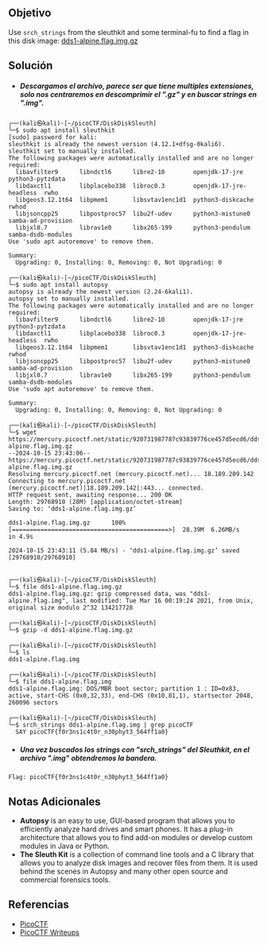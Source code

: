 ## Objetivo
Use `srch_strings` from the sleuthkit and some terminal-fu to find a flag in this disk image: [dds1-alpine.flag.img.gz](https://mercury.picoctf.net/static/920731987787c93839776ce457d5ecd6/dds1-alpine.flag.img.gz)
## Solución
- ##### Descargamos el archivo, parece ser que tiene multiples extensiones, solo nos centraremos en descomprimir el ".gz" y en buscar strings en ".img".
```
┌──(kali㉿kali)-[~/picoCTF/DiskDiskSleuth]
└─$ sudo apt install sleuthkit              
[sudo] password for kali: 
sleuthkit is already the newest version (4.12.1+dfsg-0kali6).
sleuthkit set to manually installed.
The following packages were automatically installed and are no longer required:
  libavfilter9      libndctl6      libre2-10        openjdk-17-jre           python3-pytzdata
  libdaxctl1        libplacebo338  libroc0.3        openjdk-17-jre-headless  rwho
  libgeos3.12.1t64  libpmem1       libsvtav1enc1d1  python3-diskcache        rwhod
  libjsoncpp25      libpostproc57  libu2f-udev      python3-mistune0         samba-ad-provision
  libjxl0.7         librav1e0      libx265-199      python3-pendulum         samba-dsdb-modules
Use 'sudo apt autoremove' to remove them.

Summary:
  Upgrading: 0, Installing: 0, Removing: 0, Not Upgrading: 0
                                                                                                                  
┌──(kali㉿kali)-[~/picoCTF/DiskDiskSleuth]
└─$ sudo apt install autopsy  
autopsy is already the newest version (2.24-6kali1).
autopsy set to manually installed.
The following packages were automatically installed and are no longer required:
  libavfilter9      libndctl6      libre2-10        openjdk-17-jre           python3-pytzdata
  libdaxctl1        libplacebo338  libroc0.3        openjdk-17-jre-headless  rwho
  libgeos3.12.1t64  libpmem1       libsvtav1enc1d1  python3-diskcache        rwhod
  libjsoncpp25      libpostproc57  libu2f-udev      python3-mistune0         samba-ad-provision
  libjxl0.7         librav1e0      libx265-199      python3-pendulum         samba-dsdb-modules
Use 'sudo apt autoremove' to remove them.

Summary:
  Upgrading: 0, Installing: 0, Removing: 0, Not Upgrading: 0
                                                                                                                  
┌──(kali㉿kali)-[~/picoCTF/DiskDiskSleuth]
└─$ wget https://mercury.picoctf.net/static/920731987787c93839776ce457d5ecd6/dds1-alpine.flag.img.gz
--2024-10-15 23:43:06--  https://mercury.picoctf.net/static/920731987787c93839776ce457d5ecd6/dds1-alpine.flag.img.gz
Resolving mercury.picoctf.net (mercury.picoctf.net)... 18.189.209.142
Connecting to mercury.picoctf.net (mercury.picoctf.net)|18.189.209.142|:443... connected.
HTTP request sent, awaiting response... 200 OK
Length: 29768910 (28M) [application/octet-stream]
Saving to: ‘dds1-alpine.flag.img.gz’

dds1-alpine.flag.img.gz      100%[============================================>]  28.39M  6.26MB/s    in 4.9s    

2024-10-15 23:43:11 (5.84 MB/s) - ‘dds1-alpine.flag.img.gz’ saved [29768910/29768910]

                                                                                                                  
┌──(kali㉿kali)-[~/picoCTF/DiskDiskSleuth]
└─$ file dds1-alpine.flag.img.gz
dds1-alpine.flag.img.gz: gzip compressed data, was "dds1-alpine.flag.img", last modified: Tue Mar 16 00:19:24 2021, from Unix, original size modulo 2^32 134217728
                                                                                                                  
┌──(kali㉿kali)-[~/picoCTF/DiskDiskSleuth]
└─$ gzip -d dds1-alpine.flag.img.gz
                                                                                                                  
┌──(kali㉿kali)-[~/picoCTF/DiskDiskSleuth]
└─$ ls
dds1-alpine.flag.img
                                                                                                                  
┌──(kali㉿kali)-[~/picoCTF/DiskDiskSleuth]
└─$ file dds1-alpine.flag.img    
dds1-alpine.flag.img: DOS/MBR boot sector; partition 1 : ID=0x83, active, start-CHS (0x0,32,33), end-CHS (0x10,81,1), startsector 2048, 260096 sectors
                                                                                                                  
┌──(kali㉿kali)-[~/picoCTF/DiskDiskSleuth]
└─$ srch_strings dds1-alpine.flag.img | grep picoCTF
  SAY picoCTF{f0r3ns1c4t0r_n30phyt3_564ff1a0}
```

- ##### Una vez buscados los strings con "srch_strings" del Sleuthkit, en el archivo ".img" obtendremos la bandera.
```
Flag: picoCTF{f0r3ns1c4t0r_n30phyt3_564ff1a0}
```
## Notas Adicionales
- **Autopsy** is an easy to use, GUI-based program that allows you to efficiently analyze hard drives and smart phones. It has a plug-in architecture that allows you to find add-on modules or develop custom modules in Java or Python.
- **The Sleuth Kit** is a collection of command line tools and a C library that allows you to analyze disk images and recover files from them. It is used behind the scenes in Autopsy and many other open source and commercial forensics tools.
## Referencias
- [PicoCTF](https://play.picoctf.org)
- [PicoCTF Writeups](https://www.youtube.com/playlist?list=PLDo9DMLZyP6kTZ8Td37-LdbAx4-yNfHBl&authuser=0)